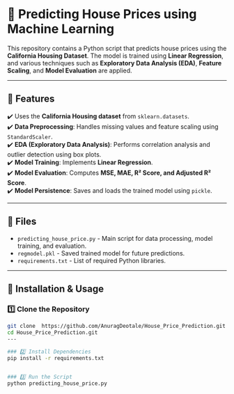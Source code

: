 # 🏡 Predicting House Prices using Machine Learning

This repository contains a Python script that predicts house prices using the **California Housing Dataset**. The model is trained using **Linear Regression**, and various techniques such as **Exploratory Data Analysis (EDA)**, **Feature Scaling**, and **Model Evaluation** are applied.

---

## 📌 Features
✔️ Uses the **California Housing dataset** from `sklearn.datasets`.  
✔️ **Data Preprocessing**: Handles missing values and feature scaling using `StandardScaler`.  
✔️ **EDA (Exploratory Data Analysis)**: Performs correlation analysis and outlier detection using box plots.  
✔️ **Model Training**: Implements **Linear Regression**.  
✔️ **Model Evaluation**: Computes **MSE, MAE, R² Score, and Adjusted R² Score**.  
✔️ **Model Persistence**: Saves and loads the trained model using `pickle`.  

---

## 📂 Files
- `predicting_house_price.py` - Main script for data processing, model training, and evaluation.  
- `regmodel.pkl` - Saved trained model for future predictions.  
- `requirements.txt` - List of required Python libraries.  

---

## 🚀 Installation & Usage

### 1️⃣ Clone the Repository
```sh
git clone  https://github.com/AnuragDeotale/House_Price_Prediction.git
cd House_Price_Prediction.git
---

### 2️⃣ Install Dependencies
pip install -r requirements.txt


### 3️⃣ Run the Script
python predicting_house_price.py
